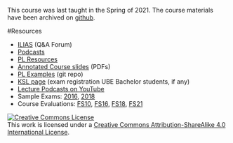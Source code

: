  This course was last taught in the Spring of 2021. The course materials have been archived on [github](https://github.com/onierstrasz/course-compiler-construction).

#Resources

- [ILIAS](https://ilias.unibe.ch/goto_ilias3_unibe_crs_1841383.html) (Q&A Forum)
- [Podcasts](https://tube.switch.ch/channels/32bb8a11)
- [PL Resources](%base_url%/teaching/pl/resources)
- [Annotated Course slides](%assets_url%/download/lectures/pl/) (PDFs)
- [PL Examples](%base_url%/teaching/pl/PL-Examples) (git repo)
- [KSL page](https://www.ksl.unibe.ch/KSL/kurzansicht?2&stammNr=2720&semester=FS2021&lfdNr=0) (exam registration UBE Bachelor students, if any)
- [Lecture Podcasts on YouTube](https://youtube.com/playlist?list=PL0ojCViKdEqu8tC7NtiqUMVbE1Xed7XeB)
- Sample Exams: [2016](%assets_url%/download/lectures/pl-exams/PL-Exam-2016.pdf), [2018](%assets_url%/download/lectures/pl-exams/PL-Exam-2018.pdf) 
- Course Evaluations: [FS10](%base_url%/download/evaluations/FS10-10_S7097_Programming_Languages.pdf), [FS16](%assets_url%/download/evaluations/FS16-Programming_Languages.pdf), [FS18](%assets_url%/download/evaluations/FS18-Programming_Languages.pdf), [FS21](%assets_url%/download/evaluations/FS21-Programmiersprachen_(2720).pdf)

<a rel="license" href="http://creativecommons.org/licenses/by-sa/4.0/"><img alt="Creative Commons License" style="border-width:0" src="https://licensebuttons.net/l/by-sa/3.0/88x31.png" /></a><br />This work is licensed under a <a rel="license" href="http://creativecommons.org/licenses/by-sa/4.0/">Creative Commons Attribution-ShareAlike 4.0 International License</a>.

